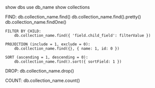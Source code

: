 show dbs
use db_name
show collections

FIND:
    db.collection_name.find()
    db.collection_name.find().pretty()
    db.collection_name.findOne()

    FILTER BY CHILD:
        db.collection_name.find({ 'field.child_field': filterValue })

    PROJECTION (include = 1, exclude = 0):
        db.collection_name.find({}, { name: 1, id: 0 })

    SORT (ascending = 1, descending = 0):
        db.collection_name.find().sort({ sortField: 1 })

DROP:
    db.collection_name.drop()

COUNT:
    db.collection_name.count()

